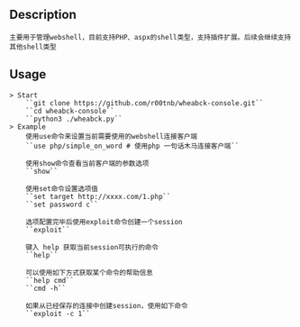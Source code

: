 ## Description
    主要用于管理webshell，目前支持PHP、aspx的shell类型，支持插件扩展。后续会继续支持其他shell类型
    
## Usage
    > Start
        ``git clone https://github.com/r00tnb/wheabck-console.git``
        ``cd wheabck-console``
        ``python3 ./wheabck.py``
    > Example
        使用use命令来设置当前需要使用的webshell连接客户端
        ``use php/simple_on_word # 使用php 一句话木马连接客户端``
        
        使用show命令查看当前客户端的参数选项
        ``show``
        
        使用set命令设置选项值
        ``set target http://xxxx.com/1.php``
        ``set password c``
        
        选项配置完毕后使用exploit命令创建一个session
        ``exploit``
        
        键入 help 获取当前session可执行的命令
        ``help``
        
        可以使用如下方式获取某个命令的帮助信息
        ``help cmd``
        ``cmd -h``
        
        如果从已经保存的连接中创建session，使用如下命令
        ``exploit -c 1``

